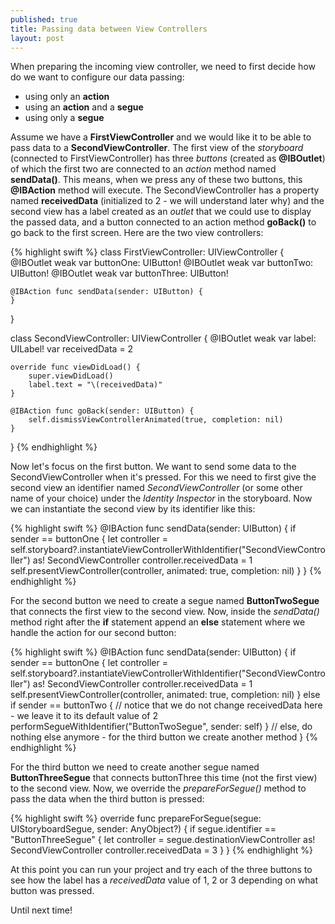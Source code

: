 ```yaml
---
published: true
title: Passing data between View Controllers
layout: post
---
```

When preparing the incoming view controller, we need to first decide how do we want to configure our data passing:

- using only an __action__
- using an __action__ and a __segue__
- using only a __segue__

Assume we have a __FirstViewController__ and we would like it to be able to pass data to a __SecondViewController__. The first view of the _storyboard_ (connected to FirstViewController) has three _buttons_ (created as __@IBOutlet__) of which the first two are connected to an _action_ method named __sendData()__. This means, when we press any of these two buttons, this __@IBAction__ method will execute. The SecondViewController has a property named __receivedData__ (initialized to 2 - we will understand later why) and the second view has a label created as an _outlet_ that we could use to display the passed data, and a button connected to an action method __goBack()__ to go back to the first screen. Here are the two view controllers:

{% highlight swift %} 
class FirstViewController: UIViewController {
    @IBOutlet weak var buttonOne: UIButton!
    @IBOutlet weak var buttonTwo: UIButton!
    @IBOutlet weak var buttonThree: UIButton!
    
    @IBAction func sendData(sender: UIButton) {
    }
}

class SecondViewController: UIViewController {
    @IBOutlet weak var label: UILabel!
    var receivedData = 2

    override func viewDidLoad() {
        super.viewDidLoad()
        label.text = "\(receivedData)"
    }

    @IBAction func goBack(sender: UIButton) {
        self.dismissViewControllerAnimated(true, completion: nil)
    }
}
{% endhighlight %}

Now let's focus on the first button. We want to send some data to the SecondViewController when it's pressed. For this we need to first give the second view an identifier named _SecondViewController_ (or some other name of your choice) under the _Identity Inspector_ in the storyboard. Now we can instantiate the second view by its identifier like this:

{% highlight swift %} 
    @IBAction func sendData(sender: UIButton) {
        if sender == buttonOne {
            let controller = self.storyboard?.instantiateViewControllerWithIdentifier("SecondViewController") as! SecondViewController
            controller.receivedData = 1
            self.presentViewController(controller, animated: true, completion: nil)
        }
    }
{% endhighlight %}

For the second button we need to create a segue named __ButtonTwoSegue__ that connects the first view to the second view. Now, inside the _sendData()_ method right after the __if__ statement append an __else__ statement where we handle the action for our second button:

{% highlight swift %} 
    @IBAction func sendData(sender: UIButton) {
        if sender == buttonOne {
            let controller = self.storyboard?.instantiateViewControllerWithIdentifier("SecondViewController") as! SecondViewController
            controller.receivedData = 1
            self.presentViewController(controller, animated: true, completion: nil)
        } 
        else if sender == buttonTwo {
            // notice that we do not change receivedData here - we leave it to its default value of 2
            performSegueWithIdentifier("ButtonTwoSegue", sender: self)
        } 
        // else, do nothing else anymore - for the third button we create another method
    }
{% endhighlight %}

For the third button we need to create another segue named __ButtonThreeSegue__ that connects buttonThree this time (not the first view) to the second view. Now, we override the _prepareForSegue()_ method to pass the data when the third button is pressed:

{% highlight swift %} 
    override func prepareForSegue(segue: UIStoryboardSegue, sender: AnyObject?) {
        if segue.identifier == "ButtonThreeSegue" {
            let controller = segue.destinationViewController as! SecondViewController
            controller.receivedData = 3
        }
    }
{% endhighlight %}

At this point you can run your project and try each of the three buttons to see how the label has a _receivedData_ value of 1, 2 or 3 depending on what button was pressed.

Until next time!
